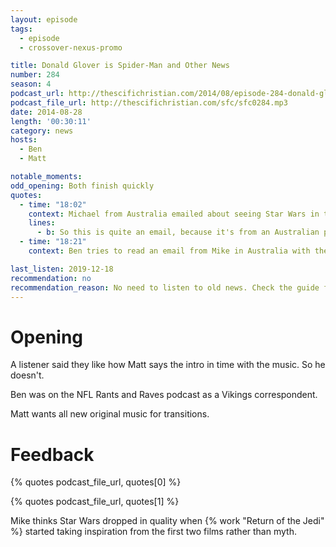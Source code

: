 ```yaml
---
layout: episode
tags:
  - episode
  - crossover-nexus-promo

title: Donald Glover is Spider-Man and Other News
number: 284
season: 4
podcast_url: http://thescifichristian.com/2014/08/episode-284-donald-glover-is-spider-man-and-other-news/
podcast_file_url: http://thescifichristian.com/sfc/sfc0284.mp3
date: 2014-08-28
length: '00:30:11'
category: news
hosts:
  - Ben
  - Matt

notable_moments: 
odd_opening: Both finish quickly
quotes:
  - time: "18:02"
    context: Michael from Australia emailed about seeing Star Wars in the theater
    lines:
      - b: So this is quite an email, because it's from an Australian perspective. ...I realized how dumb that statement was when it was about halfway out of my mouth.
  - time: "18:21"
    context: Ben tries to read an email from Mike in Australia with the voice of an old time prospector

last_listen: 2019-12-18
recommendation: no
recommendation_reason: No need to listen to old news. Check the guide for what's interesting in hindsight.|Any notable feedback is included in the guide.
---
```

# Opening

A listener said they like how Matt says the intro in time with the music. So he doesn't.

Ben was on the NFL Rants and Raves podcast as a Vikings correspondent. 

Matt wants all new original music for transitions.



# Feedback

{% quotes podcast_file_url, quotes[0] %}

{% quotes podcast_file_url, quotes[1] %}

Mike thinks Star Wars dropped in quality when {% work "Return of the Jedi" %} started taking inspiration from the first two films rather than myth.